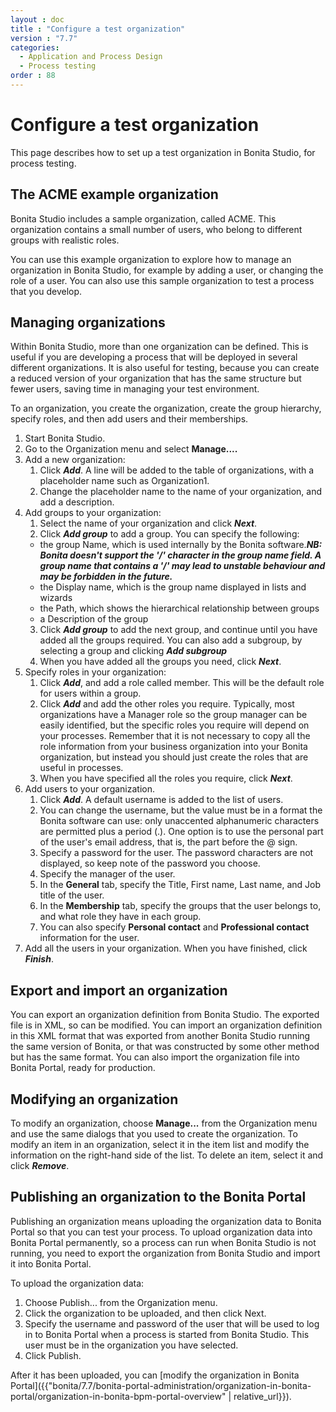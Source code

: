 ```yaml
---
layout : doc
title : "Configure a test organization"
version : "7.7"
categories:
  - Application and Process Design
  - Process testing
order : 88
---
```

# Configure a test organization

This page describes how to set up a test organization in Bonita Studio, for process testing. 

## The ACME example organization

Bonita Studio includes a sample organization, called ACME. This organization contains a small number of users, who belong to different groups with realistic roles. 

You can use this example organization to explore how to manage an organization in Bonita Studio, for example by adding a user, or
changing the role of a user. You can also use this sample organization to test a process that you develop.

## Managing organizations

Within Bonita Studio, more than one organization can be defined. This is useful if you are developing a process that will be deployed in several different organizations. It is also useful for testing, because you can create a reduced version of your organization that has the same structure but fewer users, saving time in managing your test environment.

To an organization, you create the organization, create the group hierarchy, specify roles, and then add users and their memberships. 

1. Start Bonita Studio.
2. Go to the Organization menu and select **Manage....**
3. Add a new organization:
   1. Click **_Add_**. A line will be added to the table of organizations, with a placeholder name such as Organization1\.
   2. Change the placeholder name to the name of your organization, and add a description.
4. Add groups to your organization:
   1. Select the name of your organization and click **_Next_**.
   2. Click **_Add group_** to add a group. You can specify the following:
     * the group Name, which is used internally by the Bonita software._**NB: Bonita doesn't support the '/' character in the group name field. A group name that contains a '/' may lead to unstable behaviour and may be forbidden in the future.**_ 
     * the Display name, which is the group name displayed in lists and wizards
     * the Path, which shows the hierarchical relationship between groups
     * a Description of the group
   3. Click **_Add group_** to add the next group, and continue until you have added all the groups required. You can also add a subgroup, by selecting a group and clicking **_Add subgroup_**
   4. When you have added all the groups you need, click **_Next_**.
5. Specify roles in your organization:
   1. Click **_Add_**, and add a role called member. This will be the default role for users within a group.
   2. Click **_Add_** and add the other roles you require. Typically, most organizations have a Manager role so the group manager can be easily identified, but the specific roles you require will depend on your processes. Remember that it is not necessary to copy all the role information from your business organization into your Bonita organization, but instead you should just create the roles that are useful in processes.
   3. When you have specified all the roles you require, click **_Next_**.
6. Add users to your organization.
   1. Click **_Add_**. A default username is added to the list of users. 
   2. You can change the username, but the value must be in a format the Bonita software can use: only unaccented alphanumeric characters are permitted plus a period (.). One option is to use the personal part of the user's email address, that is, the part before the @ sign.
   3. Specify a password for the user. The password characters are not displayed, so keep note of the password you choose.
   4. Specify the manager of the user. 
   5. In the **General** tab, specify the Title, First name, Last name, and Job title of the user.
   6. In the **Membership** tab, specify the groups that the user belongs to, and what role they have in each group.
   7. You can also specify **Personal contact** and **Professional contact** information for the user.
7. Add all the users in your organization. When you have finished, click **_Finish_**.

## Export and import an organization

You can export an organization definition from Bonita Studio. The exported file is in XML, so can be modified. You can import an
organization definition in this XML format that was exported from another Bonita Studio running the same version of Bonita, or that was constructed by some other method but has the same format. You can also import the organization file into Bonita Portal, ready for production.

## Modifying an organization

To modify an organization, choose **Manage...** from the Organization menu and use the same dialogs that you used to create the organization. 
To modify an item in an organization, select it in the item list and modify the information on the right-hand side of the list. 
To delete an item, select it and click **_Remove_**.

## Publishing an organization to the Bonita Portal

Publishing an organization means uploading the organization data to Bonita Portal so that you can test your process. To upload organization data into Bonita Portal permanently, so a process can run when Bonita Studio is not running, you need to export 
the organization from Bonita Studio and import it into Bonita Portal.

To upload the organization data:

1. Choose Publish... from the Organization menu.
2. Click the organization to be uploaded, and then click Next.
3. Specify the username and password of the user that will be used to log in to Bonita Portal when a process is started from Bonita Studio. This user must be in the organization you have selected.
4. Click Publish.

After it has been uploaded, you can [modify the organization in Bonita Portal]({{"bonita/7.7/bonita-portal-administration/organization-in-bonita-portal/organization-in-bonita-bpm-portal-overview" | relative_url}}).
